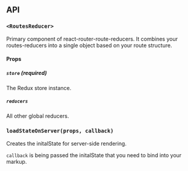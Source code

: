 ## API

### `<RoutesReducer>`

Primary component of react-router-route-reducers. It combines your routes-reducers into a single object based on your route structure.

#### Props

##### `store` (required)

The Redux store instance.

##### `reducers`

All other global reducers.

### `loadStateOnServer(props, callback)`

Creates the initalState for server-side rendering.

`callback` is being passed the initalState that you need to bind into your markup.
